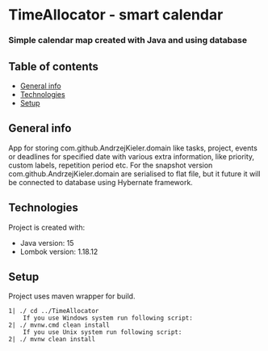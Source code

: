 # TimeAllocator - smart calendar
### Simple calendar map created with Java and using database

## Table of contents
* [General info](#general-info)
* [Technologies](#technologies)
* [Setup](#setup)

## General info
App for storing com.github.AndrzejKieler.domain like tasks, project, events or deadlines for specified date with various extra information, like priority, custom labels, repetition period etc.
For the snapshot version com.github.AndrzejKieler.domain are serialised to flat file, but it future it will be connected to database using Hybernate framework.
	
## Technologies
Project is created with:
* Java version: 15
* Lombok version: 1.18.12
	
## Setup
Project uses maven wrapper for build.

```
1| ./ cd ../TimeAllocator
    If you use Windows system run following script:
2| ./ mvnw.cmd clean install
    If you use Unix system run following script:
2| ./ mvnw clean install

```
<!-- 
    TODO
   * update frameworks
   * update build instruction
   * follow https://www.flynerd.pl/2018/06/jak-napisac-dobre-readme-projektu-na-githubie.html
--> 